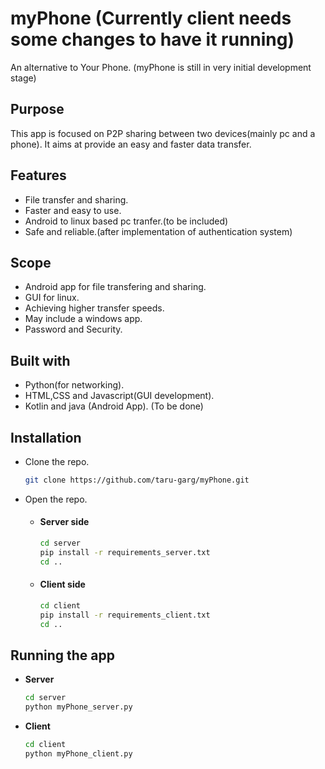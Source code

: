 # myPhone (Currently client needs some changes to have it running) #

An alternative to Your Phone. (myPhone is still in very initial development stage)

## Purpose ##
<p>This app is focused on P2P sharing between two devices(mainly pc and a phone). It aims at provide an easy and faster data transfer. </p>

## Features ##
* File transfer and sharing.
* Faster and easy to use.
* Android to linux based pc tranfer.(to be included)
* Safe and reliable.(after implementation of authentication system)

## Scope ##
  * Android app for file transfering and sharing.
  * GUI for linux.
  * Achieving higher transfer speeds.
  * May include a windows app.
  * Password and Security.

## Built with ##
  * Python(for networking). 
  * HTML,CSS and Javascript(GUI development).
  * Kotlin and java (Android App). (To be done)
  
## Installation ##
 * Clone the repo.
     ```sh
    git clone https://github.com/taru-garg/myPhone.git
    ```
 * Open the repo.
 
   *   #### **Server side** ####
         ```sh
         cd server
         pip install -r requirements_server.txt
         cd ..
         ```
    *  #### **Client side** ####
          ```sh
          cd client
          pip install -r requirements_client.txt
          cd ..
          ```
## Running the app ##
 
 * **Server**
   ```sh
   cd server
   python myPhone_server.py
   ```
  * **Client**
    ```sh
    cd client
    python myPhone_client.py
    ```
